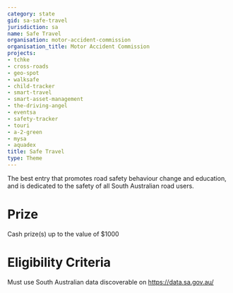 ```yaml
---
category: state
gid: sa-safe-travel
jurisdiction: sa
name: Safe Travel
organisation: motor-accident-commission
organisation_title: Motor Accident Commission
projects:
- tchke
- cross-roads
- geo-spot
- walksafe
- child-tracker
- smart-travel
- smart-asset-management
- the-driving-angel
- eventsa
- safety-tracker
- touri
- a-2-green
- mysa
- aquadex
title: Safe Travel
type: Theme
---
```


The best entry that promotes road safety behaviour change and education, and is dedicated to the safety of all South Australian road users.

# Prize
Cash prize(s) up to the value of $1000

# Eligibility Criteria
Must use South Australian data discoverable on https://data.sa.gov.au/
